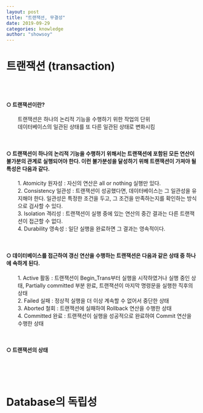```yaml
---
layout: post
title: "트랜잭션, 무결성"
date: 2019-09-29
categories: knowledge
author: "showsoy"
---
```

<h1>트랜잭션 (transaction)</h1>
<p>&nbsp;</p>
<h4><br />○ 트랜잭션이란?</h4>
<p style="padding-left: 30px;">트랜잭션은 하나의 논리적 기능을 수행하기 위한 작업의 단위<br /> 데이터베이스의 일관된 상태를 또 다른 일관된 상태로 변화시킴</p>
<p style="padding-left: 30px;">&nbsp;</p>
<h4>○&nbsp;트랜잭션이 하나의 논리적 기능을 수행하기 위해서는 트랜잭션에 포함된 모든 연산이 불가분의 관계로 실행되어야 한다. 이런 불가분성을 달성하기 위해 트랜잭션이 가져야 될 특성은 다음과 같다.</h4>
<p style="padding-left: 30px;">1. Atomicity 원자성 : 자신의 연산은 all or nothing 실행만 있다.<br />2. Consistency 일관성 : 트랜잭션이 성공했다면, 데이터베이스는 그 일관성을 유지해야 한다. 일관성은 특정한 조건을 두고, 그 조건을 만족하는지를 확인하는 방식으로 검사할 수 있다.<br />3. Isolation 격리성 :&nbsp;트랜잭션이 실행 중에 있는 연산의 중간 결과는 다른 트랜잭션이 접근할 수 없다.<br />4. Durability 영속성 : 일단 실행을 완료하면 그 결과는 영속적이다.</p>
<p>&nbsp;</p>
<h4>○ 데이터베이스를 접근하여 갱신 연산을 수행하는 트랜잭션은 다음과 같은 상태 중 하나에 속하게 된다.</h4>
<p style="padding-left: 30px;">1. Active 활동 : 트랜잭션이 Begin_Trans부터 실행을 시작하였거나 실행 중인 상태, Partially committed 부분 완료,&nbsp;트랜잭션이 마지막 명령문을 실행한 직후의 상태<br />2. Failed 실패 :&nbsp;정상적 실행을 더 이상 계속할 수 없어서 중단한 상태<br />3. Aborted 철회 :&nbsp;트랜잭션에 실패하여 Rollback 연산을 수행한 상태<br />4. Committed 완료 : 트랜잭션이 실행을 성공적으로 완료하여 Commit 연산을 수행한 상태</p>
<p>&nbsp;</p>
<h4>○&nbsp;트랜잭션의 상태</h4>
<p>&nbsp;</p>
<p>&nbsp;</p>
<h1>Database의 독립성</h1>